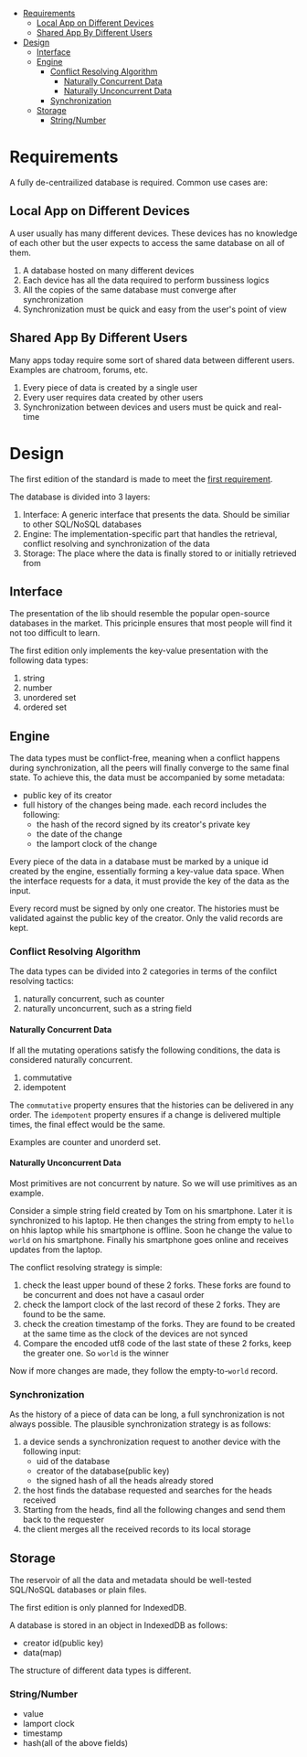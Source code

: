 <!-- vim-markdown-toc GFM -->

* [Requirements](#requirements)
  * [Local App on Different Devices](#local-app-on-different-devices)
  * [Shared App By Different Users](#shared-app-by-different-users)
* [Design](#design)
  * [Interface](#interface)
  * [Engine](#engine)
    * [Conflict Resolving Algorithm](#conflict-resolving-algorithm)
      * [Naturally Concurrent Data](#naturally-concurrent-data)
      * [Naturally Unconcurrent Data](#naturally-unconcurrent-data)
    * [Synchronization](#synchronization)
  * [Storage](#storage)
    * [String/Number](#stringnumber)

<!-- vim-markdown-toc -->

# Requirements

A fully de-centrailized database is required. Common use cases are:

## Local App on Different Devices

A user usually has many different devices. These devices has no knowledge of each other but the user expects to access the same database on all of them.

1. A database hosted on many different devices
2. Each device has all the data required to perform bussiness logics
3. All the copies of the same database must converge after synchronization
4. Synchronization must be quick and easy from the user's point of view

## Shared App By Different Users

Many apps today require some sort of shared data between different users. Examples are chatroom, forums, etc.

1. Every piece of data is created by a single user
2. Every user requires data created by other users
3. Synchronization between devices and users must be quick and real-time

# Design

The first edition of the standard is made to meet the [first requirement](#local-app-on-different-devices).

The database is divided into 3 layers:

1. Interface: A generic interface that presents the data. Should be similiar to other SQL/NoSQL databases
2. Engine: The implementation-specific part that handles the retrieval, conflict resolving and synchronization of the data
3. Storage: The place where the data is finally stored to or initially retrieved from

## Interface

The presentation of the lib should resemble the popular open-source databases in the market. This pricinple ensures that most people will find it not too difficult to learn.

The first edition only implements the key-value presentation with the following data types:

1. string
2. number
3. unordered set
4. ordered set

## Engine

The data types must be conflict-free, meaning when a conflict happens during synchronization, all the peers will finally converge to the same final state. To achieve this, the data must be accompanied by some metadata:

* public key of its creator
* full history of the changes being made. each record includes the following:
  * the hash of the record signed by its creator's private key
  * the date of the change
  * the lamport clock of the change

Every piece of the data in a database must be marked by a unique id created by the engine, essentially forming a key-value data space. When the interface requests for a data, it must provide the key of the data as the input.

Every record must be signed by only one creator. The histories must be validated against the public key of the creator. Only the valid records are kept.

### Conflict Resolving Algorithm

The data types can be divided into 2 categories in terms of the confilct resolving tactics:

1. naturally concurrent, such as counter
2. naturally unconcurrent, such as a string field

#### Naturally Concurrent Data

If all the mutating operations satisfy the following conditions, the data is considered naturally concurrent.

1. commutative
2. idempotent

The `commutative` property ensures that the histories can be delivered in any order. The `idempotent` property ensures if a change is delivered multiple times, the final effect would be the same.

Examples are counter and unorderd set.

#### Naturally Unconcurrent Data

Most primitives are not concurrent by nature. So we will use primitives as an example.

Consider a simple string field created by Tom on his smartphone. Later it is synchronized to his laptop. He then changes the string from empty to `hello` on hhis laptop while his smartphone is offline. Soon he change the value to `world` on his smartphone. Finally his smartphone goes online and receives updates from the laptop.

The conflict resolving strategy is simple:

1. check the least upper bound of these 2 forks. These forks are found to be concurrent and does not have a casaul order
2. check the lamport clock of the last record of these 2 forks. They are found to be the same.
3. check the creation timestamp of the forks. They are found to be created at the same time as the clock of the devices are not synced
4. Compare the encoded utf8 code of the last state of these 2 forks, keep the greater one. So `world` is the winner

Now if more changes are made, they follow the empty-to-`world` record.

### Synchronization

As the history of a piece of data can be long, a full synchronization is not always possible. The plausible synchronization strategy is as follows:

1. a device sends a synchronization request to another device with the following input:
    * uid of the database
    * creator of the database(public key)
    * the signed hash of all the heads already stored
2. the host finds the database requested and searches for the heads received
3. Starting from the heads, find all the following changes and send them back to the requester
4. the client merges all the received records to its local storage

## Storage

The reservoir of all the data and metadata should be well-tested SQL/NoSQL databases or plain files.

The first edition is only planned for IndexedDB.

A database is stored in an object in IndexedDB as follows:

* creator id(public key)
* data(map)

The structure of different data types is different.

### String/Number

* value
* lamport clock
* timestamp
* hash(all of the above fields)
